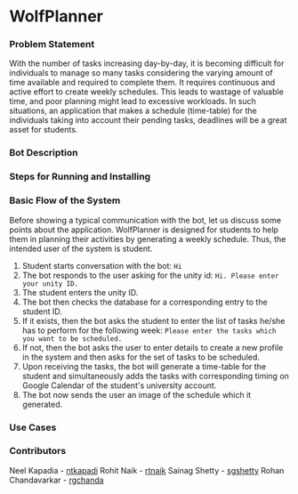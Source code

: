 # WolfPlanner
### Problem Statement
With the number of tasks increasing day-by-day, it is becoming difficult for individuals to manage so many tasks considering the varying amount of time available and required to complete them. It requires continuous and active effort to create weekly schedules. This leads to wastage of valuable time, and poor planning might lead to excessive workloads. In such situations, an application that makes a schedule (time-table) for the individuals taking into account their pending tasks, deadlines will be a great asset for students. 

### Bot Description

### Steps for Running and Installing

### Basic Flow of the System
Before showing a typical communication with the bot, let us discuss some points about the application.
WolfPlanner is designed for students to help them in planning their activities by generating a weekly schedule. Thus, the intended user of the system is student.
1. Student starts conversation with the bot: ``Hi``
2. The bot responds to the user asking for the unity id: ``Hi. Please enter your unity ID.``
3. The student enters the unity ID.
4. The bot then checks the database for a corresponding entry to the student ID.
5. If it exists, then the bot asks the student to enter the list of tasks he/she has to perform for the following week: ``Please enter the tasks which you want to be scheduled.``
6. If not, then the bot asks the user to enter details to create a new profile in the system and then asks for the set of tasks to be scheduled.
7. Upon receiving the tasks, the bot will generate a time-table for the student and simultaneously adds the tasks with corresponding timing on Google Calendar of the student's university account.
8. The bot now sends the user an image of the schedule which it generated.

### Use Cases

### Contributors
Neel Kapadia - [ntkapadi](https://github.com/neelkapadia)
Rohit Naik - [rtnaik](https://github.com/rohitnaik246)
Sainag Shetty - [sgshetty](https://github.com/SainagShetty)
Rohan Chandavarkar - [rgchanda](https://github.com/RohanChandavarkar)
